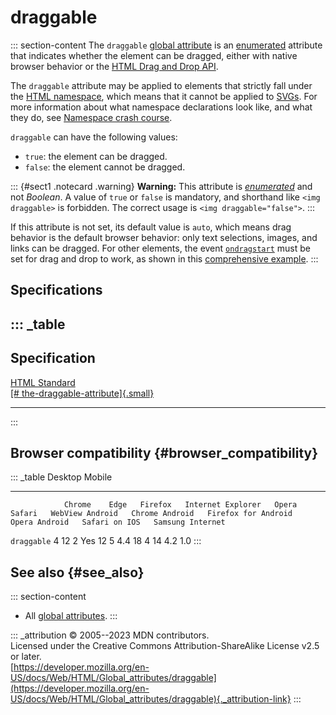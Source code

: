 

# draggable



::: section-content
The `draggable` [global attribute](../global_attributes) is an
[enumerated](https://developer.mozilla.org/en-US/docs/Glossary/Enumerated)
attribute that indicates whether the element can be dragged, either with
native browser behavior or the [HTML Drag and Drop
API](https://developer.mozilla.org/en-US/docs/Web/API/HTML_Drag_and_Drop_API).

The `draggable` attribute may be applied to elements that strictly fall
under the [HTML
namespace](https://developer.mozilla.org/en-US/docs/Glossary/Namespace),
which means that it cannot be applied to
[SVGs](https://developer.mozilla.org/en-US/docs/Web/SVG). For more
information about what namespace declarations look like, and what they
do, see [Namespace crash
course](https://developer.mozilla.org/en-US/docs/Web/SVG/Namespaces_Crash_Course).

`draggable` can have the following values:

-   `true`: the element can be dragged.
-   `false`: the element cannot be dragged.

::: {#sect1 .notecard .warning}
**Warning:** This attribute is
*[enumerated](https://developer.mozilla.org/en-US/docs/Glossary/Enumerated)*
and not *Boolean*. A value of `true` or `false` is mandatory, and
shorthand like `<img draggable>` is forbidden. The correct usage is
`<img draggable="false">`.
:::

If this attribute is not set, its default value is `auto`, which means
drag behavior is the default browser behavior: only text selections,
images, and links can be dragged. For other elements, the event
[`ondragstart`](https://developer.mozilla.org/en-US/docs/Web/API/HTMLElement/dragstart_event)
must be set for drag and drop to work, as shown in this [comprehensive
example](https://developer.mozilla.org/en-US/docs/Web/API/HTML_Drag_and_Drop_API/Drag_operations).
:::

## Specifications

::: _table
  ------------------------------------------------------------------------------------------------------------
  Specification
  ------------------------------------------------------------------------------------------------------------
  [HTML Standard\
  [\#
  the-draggable-attribute]{.small}](https://html.spec.whatwg.org/multipage/dnd.html#the-draggable-attribute)

  ------------------------------------------------------------------------------------------------------------
:::

## Browser compatibility {#browser_compatibility}

::: _table
                Desktop                                                         Mobile                                                                                   
  ------------- --------- ------ --------- ------------------- ------- -------- ----------------- ---------------- --------------------- --------------- --------------- ------------------
                Chrome    Edge   Firefox   Internet Explorer   Opera   Safari   WebView Android   Chrome Android   Firefox for Android   Opera Android   Safari on IOS   Samsung Internet
  `draggable`   4         12     2         Yes                 12      5        4.4               18               4                     14              4.2             1.0
:::

## See also {#see_also}

::: section-content
-   All [global attributes](../global_attributes).
:::

::: _attribution
© 2005--2023 MDN contributors.\
Licensed under the Creative Commons Attribution-ShareAlike License v2.5
or later.\
[https://developer.mozilla.org/en-US/docs/Web/HTML/Global_attributes/draggable](https://developer.mozilla.org/en-US/docs/Web/HTML/Global_attributes/draggable){._attribution-link}
:::
